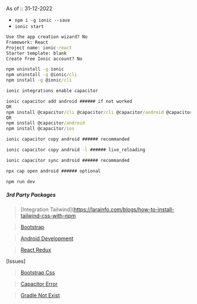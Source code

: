As of :: 31-12-2022

- ```npm i -g ionic --save```
- ```ionic start```

```cmd
Use the app creation wizard? No
Framework: React
Project name: ionic-react
Starter template: blank
Create free Ionic account? No
```

```cmd
npm uninstall -g ionic
npm uninstall -g @ionic/cli
npm install -g @ionic/cli
```

```cmd 
ionic integrations enable capacitor
```
```cmd
ionic capacitor add android ###### if not worked
OR
npm install @capacitor/cli @capacitor/cli @capacitor/android @capacitor/ios
OR
npm install @capacitor/android
npm install @capacitor/ios
```
```cmd
ionic capacitor copy android ###### recommanded
```
```cmd
ionic capacitor copy android -l ###### live_reloading
```
```cmd
ionic capacitor sync android ###### recommanded
```
```cmd
npx cap open android ###### optional
```
```cmd
npm run dev
```

##### 3rd Party Packages

> [Integration Tailwind](https://larainfo.com/blogs/how-to-install-tailwind-css-with-npm

> [Bootstrap](https://getbootstrap.com/docs/4.4/getting-started/introduction/)

> [Android Development](https://ionicframework.com/docs/developing/android)

> [React Redux](https://react-redux.js.org/tutorials/quick-start)

[Issues]

> [Bootstrap Css](https://stackoverflow.com/questions/38684023/bootstrap-4-flex-grid-system-only)

> [Capacitor Error](https://stackoverflow.com/questions/67633486/an-error-occurred-while-running-subprocess-capacitor-when-creating-new-ionic-pro)

> [Gradle Not Exist](https://stackoverflow.com/questions/63267827/capacitor-settings-gradle-as-it-does-not-exist)
